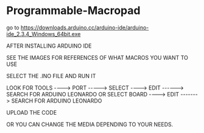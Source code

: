# Programmable-Macropad

go to https://downloads.arduino.cc/arduino-ide/arduino-ide_2.3.4_Windows_64bit.exe


AFTER INSTALLING ARDUINO IDE

SEE THE IMAGES FOR REFERENCES OF WHAT MACROS YOU WANT TO USE


SELECT THE .INO FILE AND RUN IT

LOOK FOR TOOLS ----> PORT -----> SELECT ----> EDIT ------> SEARCH FOR ARDUINO LEONARDO
OR SELECT BOARD ----> EDIT -------> SEARCH FOR ARDUINO LEONARDO


UPLOAD THE CODE

OR YOU CAN CHANGE THE MEDIA DEPENDING TO YOUR NEEDS. 
